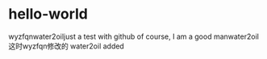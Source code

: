 # hello-world
wyzfqnwater2oiljust a test with github
of course, I am a good manwater2oil
这时wyzfqn修改的
water2oil added
